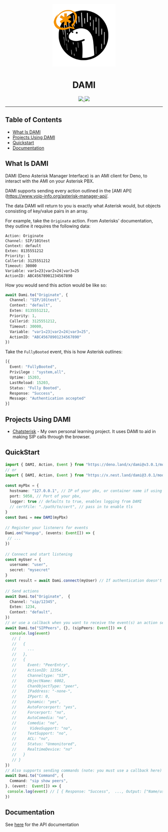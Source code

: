 <p align="center">
  <img height="200" src="https://raw.githubusercontent.com/ebebbington/dami/master/dami-logo.png" alt="DAMI logo">
  <h1 align="center">DAMI</h1>
</p>
<p align="center">
  <a href="https://github.com/ebebbington/dami/actions">
    <img src="https://img.shields.io/github/workflow/status/ebebbington/dami/master?label=ci">
  </a>
  <a href="https://github.com/drashland/dami/releases">
    <img src="https://img.shields.io/github/release/ebebbington/dami.svg?color=bright_green&label=latest">
  </a>
</p>

---

## Table of Contents
- [What Is DAMI](#what-is-dami)
- [Projects Using DAMI](#projects-using-dami)
- [Quickstart](#quickstart)
- [Documentation](#documentation)

## What Is DAMI

DAMI (Deno Asterisk Manager Interface) is an AMI client for Deno, to interact with the AMI on your Asterisk PBX.

DAMI supports sending every action outlined in the [AMI API](https://www.voip-info.org/asterisk-manager-api/.

The data DAMI will return to you is exactly what Asterisk would, but objects consisting of key/value pairs in an array.

For example, take the `Originate` action. From Asterisks' documentation, they outline it requires the following data:

```
Action: Originate
Channel: SIP/101test
Context: default
Exten: 8135551212
Priority: 1
Callerid: 3125551212
Timeout: 30000
Variable: var1=23|var2=24|var3=25
ActionID: ABC45678901234567890
```

How you would send this action would be like so:

```typescript
await Dami.to("Originate", {
  Channel: "SIP/101test",
  Context: "default",
  Exten: 8135551212,
  Priority: 1,
  Callerid: 3125551212,
  Timeout: 30000,
  Variable: "var1=23|var2=24|var3=25",
  ActionID: "ABC45678901234567890"
})
```

Take the `FullyBooted` event, this is how Asterisk outlines:

```typescript
[{
  Event: "FullyBooted",
  Privilege : "system,all",
  Uptime: 15203,
  LastReload: 15203,
  Status: "Fully Booted",
  Response: "Success",
  Message: "Authentication accepted"
}]
```
<!--
```
Event: PeerEntry
Channeltype: SIP
ObjectName: 9915057
ChanObjectType: peer
IPaddress: 10.64.72.166
IPport: 5060
Dynamic: yes
Natsupport: no
ACL: no
Status: OK (5 ms)
```
-->

## Projects Using DAMI

- [Chatsterisk](https://github.com/ebebbington/chatsterisk/src/ami/app.ts) - My own personal learning project. It uses DAMI to aid in making SIP calls through the browser.

## QuickStart

```typescript
import { DAMI, Action, Event } from "https://deno.land/x/dami@v3.0.1/mod.ts";
// or
import { DAMI, Action, Event } from "https://x.nest.land/dami@3.0.1/mod.ts";

const myPbx = {
  hostname: "127.0.0.1", // IP of your pbx, or container name if using docker, eg "asterisk_pbx"
  port: 5058, // Port of your pbx,
  logger: true // defaults to true, enables logging from DAMI
  // certFile: "./path/to/cert", // pass in to enable tls
}
const Dami = new DAMI(myPbx)

// Register your listeners for events
Dami.on("Hangup", (events: Event[]) => {
 // ...
})

// Connect and start listening
const myUser = {
  username: "user",
  secret: "mysecret"
}
const result = await Dami.connect(myUser) // If authentication doesn't match, an error will be thrown here

// Send actions
await Dami.to("Originate",  {
  Channel: "sip/12345",
  Exten: 1234,
  Context: "default",
})
// or use a callback when you want to receive the event(s) an action sends
await Dami.to("SIPPeers", {}, (sipPeers: Event[]) => {
  console.log(event)
   // [
   //   {
   //     ...
   //   },
   //   {
   //     Event: "PeerEntry",
   //     ActionID: 12354,
   //     Channeltype: "SIP",
   //     ObjectName: 6002,
   //     ChanObjectType: "peer",
   //     IPaddress: "-none-",
   //     IPport: 0,
   //     Dynamic: "yes",
   //     AutoForcerport: "yes",
   //     Forcerport: "no",
   //     AutoComedia: "no",
   //     Comedia: "no",
   //      VideoSupport: "no",
   //     TextSupport: "no",
   //     ACL: "no",
   //     Status: "Unmonitored",
   //     RealtimeDevice: "no"
   //   }
   // }
})
// Also supports sending commands (note: you must use a callback here)
await Dami.to("Command", {
  Command: "sip show peers",
}, (event:  Event[]) => {
 console.log(event) // [ { Response: "Success",  ..., Output: ["Name/username    Host     ...", "6001      (Unspecified)     ...] } ]
})
```

## Documentation

See [here](https://doc.deno.land/https/deno.land/x/dami/mod.ts) for the API documentation
